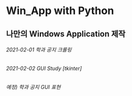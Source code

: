 # Win_App with Python
## 나만의 Windows Application 제작
###### 2021-02-01 학과 공지 크롤링 
###### 2021-02-02 GUI Study [tkinter]
###### 예정) 학과 공지 GUI 표현
